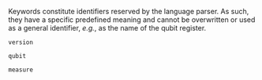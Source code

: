 Keywords constitute identifiers reserved by the language parser. 
As such, they have a specific predefined meaning and cannot be overwritten or used as a general identifier, _e.g._, as the name of the qubit register.

`version`

`qubit`

`measure`
